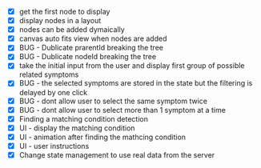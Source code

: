 - [x] get the first node to display
- [x] display nodes in a layout
- [x] nodes can be added dymaically
- [x] canvas auto fits view when nodes are added
- [x] BUG - Dublicate prarentId breaking the tree
- [x] BUG - Dublicate nodeId breaking the tree
- [x] take the initial input from the user and display first group of possible related symptoms
- [x] BUG - the selected symptoms are stored in the state but the filtering is delayed by one click
- [x] BUG - dont allow user to select the same symptom twice
- [x] BUG - dont allow user to select more than 1 symptom at a time
- [x] Finding a matching condition detection
- [x] UI - display the matching condition
- [x] UI - animation after finding the mathcing condition
- [x] UI - user instructions
- [x] Change state management to use real data from the server
